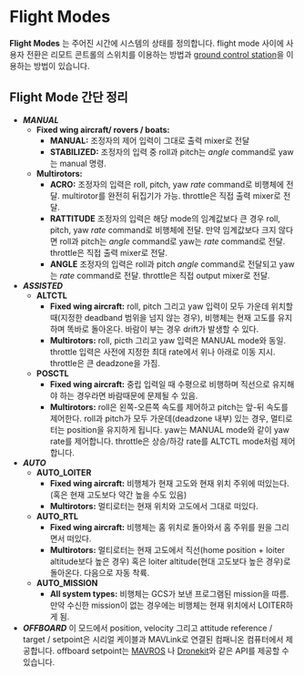 # Flight Modes

**Flight Modes** 는 주어진 시간에 시스템의 상태를 정의합니다. flight mode 사이에 사용자 전환은 리모트 콘트롤의 스위치를 이용하는 방법과 [ground control station](qgroundcontrol-intro.md)을 이용하는 방법이 있습니다.

## Flight Mode 간단 정리

  * **_MANUAL_**
    * **Fixed wing aircraft/ rovers / boats:**
        * **MANUAL:** 조정자의 제어 입력이 그대로 출력 mixer로 전달
        * **STABILIZED:** 조정자의 입력 중 roll과 pitch는 *angle* command로 yaw는 manual 명령.
    * **Multirotors:**
        * **ACRO:** 조정자의 입력은 roll, pitch, yaw *rate* command로 비행체에 전달. multirotor를 완전히 뒤집기가 가능. throttle은 직접 출력 mixer로 전달.
        * **RATTITUDE** 조정자의 입력은 해당 mode의 임계값보다 큰 경우 roll, pitch, yaw *rate* command로 비행체에 전달. 만약 임계값보다 크지 않다면 roll과 pitch는 *angle* command로 yaw는 *rate* command로 전달. throttle은 직접 출력 mixer로 전달.
        * **ANGLE** 조정자의 입력은 roll과 pitch *angle* command로 전달되고 yaw는 *rate* command로 전달. throttle은 직접 output mixer로 전달.
  * **_ASSISTED_**
    * **ALTCTL**
      * **Fixed wing aircraft:** roll, pitch 그리고 yaw 입력이 모두 가운데 위치할때(지정한 deadband 범위을 넘지 않는 경우), 비행체는 현재 고도를 유지하며 똑바로 돌아온다. 바람이 부는 경우 drift가 발생할 수 있다.
      * **Multirotors:** roll, picth 그리고 yaw 입력은 MANUAL mode와 동일. throttle 입력은 사전에 지정한 최대 rate에서 위나 아래로 이동 지시. throttle은 큰 deadzone을 가짐.
    * **POSCTL**
      * **Fixed wing aircraft:** 중립 입력일 때 수평으로 비행하며 직선으로 유지해야 하는 경우라면 바람때문에 문제될 수 있음.
      * **Multirotors:** roll은 왼쪽-오른쪽 속도를 제어하고 pitch는 앞-뒤 속도를 제어한다. roll과 pitch가 모두 가운데(deadzone 내부) 있는 경우, 멀티로터는 position을 유지하게 됩니다. yaw는 MANUAL mode와 같이 yaw rate를 제어합니다. throttle은 상승/하강 rate를 ALTCTL mode처럼 제어합니다.
  * **_AUTO_**
    * **AUTO_LOITER**
        * **Fixed wing aircraft:** 비행체가 현재 고도와 현재 위치 주위에 떠있는다.(혹은 현재 고도보다 약간 높을 수도 있음)
        * **Multirotors:**  멀티로터는 현재 위치와 고도에서 그대로 떠있다.
    * **AUTO_RTL**
        * **Fixed wing aircraft:** 비행체는 홈 위치로 돌아와서 홈 주위를 원을 그리면서 떠있다.
        * **Multirotors:** 멀티로터는 현재 고도에서 직선(home position + loiter altitude보다 높은 경우) 혹은 loiter altitude(현대 고도보다 높은 경우)로 돌아온다. 다음으로 자동 착륙.
    * **AUTO_MISSION**
        * **All system types:** 비행체는 GCS가 보낸 프로그램된 mission을 따름. 만약 수신한 mission이 없는 경우에는 비행체는 현재 위치에서 LOITER하게 됨.
  * **_OFFBOARD_**
    이 모드에서 position, velocity 그리고 attitude reference / target / setpoint은 시리얼 케이블과 MAVLink로 연결된 컴패니온 컴퓨터에서 제공합니다. offboard setpoint는 [MAVROS](https://github.com/mavlink/mavros) 나 [Dronekit](http://dronekit.io)와 같은 API를 제공할 수 있습니다.

